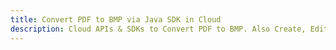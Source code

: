 ---title: Convert PDF to BMP via Java SDK in Clouddescription: Cloud APIs & SDKs to Convert PDF to BMP. Also Create, Edit & Render Microsoft Word & OpenOffice documents in the Cloud.---